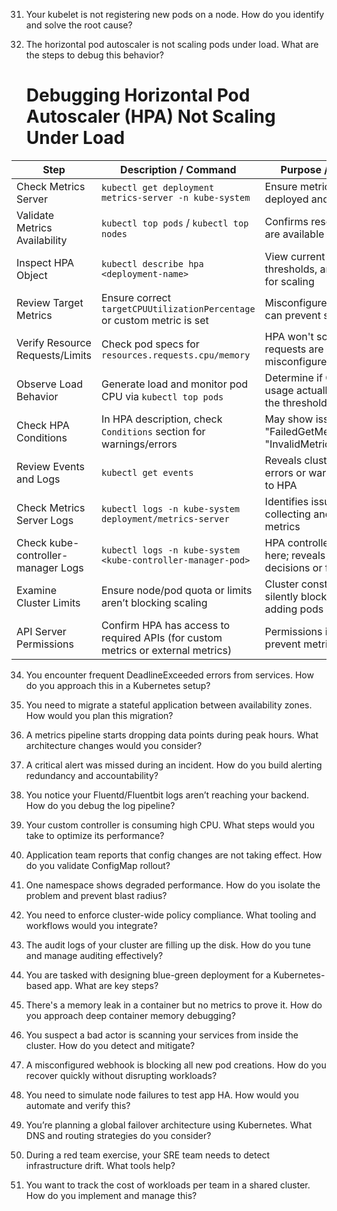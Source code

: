 

31. Your kubelet is not registering new pods on a node. How do you identify and solve the root cause?


32. The horizontal pod autoscaler is not scaling pods under load. What are the steps to debug this behavior?

    # Debugging Horizontal Pod Autoscaler (HPA) Not Scaling Under Load

| Step                            | Description / Command                                                   | Purpose / Outcome                                                  |
|---------------------------------|-------------------------------------------------------------------------|---------------------------------------------------------------------|
| Check Metrics Server            | `kubectl get deployment metrics-server -n kube-system`                  | Ensure metrics-server is deployed and running                        |
| Validate Metrics Availability   | `kubectl top pods` / `kubectl top nodes`                                | Confirms resource metrics are available to HPA                       |
| Inspect HPA Object              | `kubectl describe hpa <deployment-name>`                                | View current metrics, thresholds, and conditions for scaling         |
| Review Target Metrics           | Ensure correct `targetCPUUtilizationPercentage` or custom metric is set | Misconfigured thresholds can prevent scaling                         |
| Verify Resource Requests/Limits| Check pod specs for `resources.requests.cpu/memory`                     | HPA won't scale if requests are missing or misconfigured             |
| Observe Load Behavior           | Generate load and monitor pod CPU via `kubectl top pods`                | Determine if CPU/memory usage actually exceeds the threshold         |
| Check HPA Conditions            | In HPA description, check `Conditions` section for warnings/errors      | May show issues like "FailedGetMetrics" or "InvalidMetricSourceType"|
| Review Events and Logs         | `kubectl get events`                                                    | Reveals cluster-level errors or warnings related to HPA              |
| Check Metrics Server Logs      | `kubectl logs -n kube-system deployment/metrics-server`                 | Identifies issues in collecting and serving metrics                  |
| Check kube-controller-manager Logs | `kubectl logs -n kube-system <kube-controller-manager-pod>`          | HPA controller logic runs here; reveals scaling decisions or failures|
| Examine Cluster Limits          | Ensure node/pod quota or limits aren’t blocking scaling                 | Cluster constraints can silently block HPA from adding pods          |
| API Server Permissions          | Confirm HPA has access to required APIs (for custom metrics or external metrics) | Permissions issues may prevent metric retrieval                      |



34. You encounter frequent DeadlineExceeded errors from services. How do you approach this in a Kubernetes setup?


35. You need to migrate a stateful application between availability zones. How would you plan this migration?


36. A metrics pipeline starts dropping data points during peak hours. What architecture changes would you consider?


37. A critical alert was missed during an incident. How do you build alerting redundancy and accountability?


38. You notice your Fluentd/Fluentbit logs aren’t reaching your backend. How do you debug the log pipeline?


39. Your custom controller is consuming high CPU. What steps would you take to optimize its performance?


40. Application team reports that config changes are not taking effect. How do you validate ConfigMap rollout?


41. One namespace shows degraded performance. How do you isolate the problem and prevent blast radius?


42. You need to enforce cluster-wide policy compliance. What tooling and workflows would you integrate?


43. The audit logs of your cluster are filling up the disk. How do you tune and manage auditing effectively?


44. You are tasked with designing blue-green deployment for a Kubernetes-based app. What are key steps?


45. There's a memory leak in a container but no metrics to prove it. How do you approach deep container memory debugging?


46. You suspect a bad actor is scanning your services from inside the cluster. How do you detect and mitigate?


47. A misconfigured webhook is blocking all new pod creations. How do you recover quickly without disrupting workloads?


48. You need to simulate node failures to test app HA. How would you automate and verify this?


49. You’re planning a global failover architecture using Kubernetes. What DNS and routing strategies do you consider?


50. During a red team exercise, your SRE team needs to detect infrastructure drift. What tools help?


51. You want to track the cost of workloads per team in a shared cluster. How do you implement and manage this?
